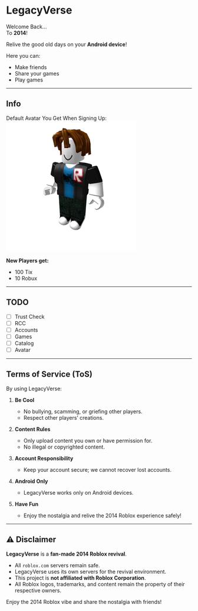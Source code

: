 # LegacyVerse

Welcome Back…  
To **2014**!  

Relive the good old days on your **Android device**!  

Here you can:  
- Make friends  
- Share your games  
- Play games  

---

## Info

Default Avatar You Get When Signing Up:  
![avatar.webp](avatar.webp)  

**New Players get:**  
- 100 Tix  
- 10 Robux  

---

## TODO
- [ ] Trust Check  
- [ ] RCC  
- [ ] Accounts  
- [ ] Games  
- [ ] Catalog  
- [ ] Avatar  

---

## Terms of Service (ToS)

By using LegacyVerse:  

1. **Be Cool**  
   - No bullying, scamming, or griefing other players.  
   - Respect other players’ creations.  

2. **Content Rules**  
   - Only upload content you own or have permission for.  
   - No illegal or copyrighted content.  

3. **Account Responsibility**  
   - Keep your account secure; we cannot recover lost accounts.  

4. **Android Only**  
   - LegacyVerse works only on Android devices.  

5. **Have Fun**  
   - Enjoy the nostalgia and relive the 2014 Roblox experience safely!  

---

## ⚠️ Disclaimer

**LegacyVerse** is a **fan-made 2014 Roblox revival**.  

- All `roblox.com` servers remain safe.  
- LegacyVerse uses its own servers for the revival environment.  
- This project is **not affiliated with Roblox Corporation**.  
- All Roblox logos, trademarks, and content remain the property of their respective owners.  

Enjoy the 2014 Roblox vibe and share the nostalgia with friends!
